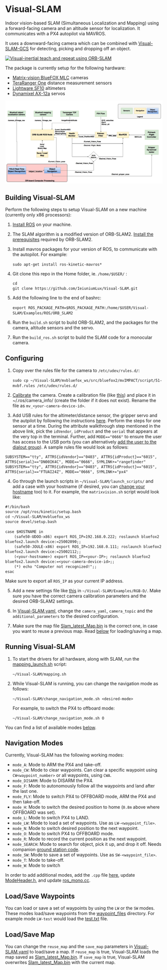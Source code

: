 # Visual-SLAM

Indoor vision-based SLAM (Simultaneous Localization and Mapping) using a forward-facing camera and an altitude sensor for localization. It communicates with a PX4 autopilot via MAVROS.

It uses a downward-facing camera which can be combined with [Visual-SLAM-GCS](https://github.com/abencomo/Visual-SLAM-GCS) for detecting, picking and dropping off an object.

[![Visual-inertial teach and repeat using ORB-SLAM](http://img.youtube.com/vi/1R8An5T2L9s/0.jpg)](https://www.youtube.com/watch?v=1R8An5T2L9s "Visual-inertial teach and repeat using ORB-SLAM")

The package is currently setup for the following hardware:
* [Matrix-vision BlueFOX MLC](https://www.matrix-vision.com/USB2.0-single-board-camera-mvbluefox-mlc.html) cameras
* [TeraRanger One](http://www.teraranger.com/products/teraranger-one/) distance measurement sensors
* [Lightware SF10](http://lightware.co.za/shop2017/drone-altimeters/26-sf10a-25-m.html) altimeters
* [Dynamixel AX-12a](http://www.robotis.us/ax-12a/) servos

![schematic](/SystemSchematic.jpg)

## Building Visual-SLAM

Perform the following steps to setup Visual-SLAM on a new machine (currently only x86 processors):

1. [Install ROS](http://wiki.ros.org/kinetic/Installation/Ubuntu) on your machine.
2. The SLAM algorithm is a modified version of ORB-SLAM2. [Install the prerequisites](https://github.com/raulmur/ORB_SLAM2#2-prerequisites) required by ORB-SLAM2.
3. Install mavros packages for your version of ROS, to communicate with the autopilot. For example:

   `sudo apt-get install ros-kinetic-mavros* `

4. Git clone this repo in the Home folder, ie. `/home/$USER/` :

   ``` 
   cd   
   git clone https://github.com/IeiuniumLux/Visual-SLAM.git
   ```

5. Add the following line to the end of bashrc:

   ` export ROS_PACKAGE_PATH=$ROS_PACKAGE_PATH:/home/$USER/Visual-SLAM/Examples/ROS/ORB_SLAM2 `
   
6. Run the `build.sh` script to build ORB-SLAM2, and the packages for the camera, altitude sensors and the servo.
7. Run the `build_ros.sh` script to build the SLAM code for a monocular camera.

## Configuring

1. Copy over the rules file for the camera to `/etc/udev/rules.d/`:

   `sudo cp ~/Visual-SLAM/mvbluefox_ws/src/bluefox2/mvIMPACT/script/51-mvbf.rules /etc/udev/rules.d/`

2. [Calibrate](http://wiki.ros.org/camera_calibration/Tutorials/MonocularCalibration) the camera. Create a calibration file (like [this](/mvbluefox_ws/src/bluefox2/mv_25002112.yaml)) and place it in ~/.ros/camera_info/ (create the folder if it does not exist). Rename the file as `mv_<your-camera-device-id>`.

3. Add USB rules for the altimeter/distance sensor, the gripper servo and the autpilot by following the instructions [here](https://unix.stackexchange.com/a/183492). Perform the steps for one sensor at a time. During the attribute walkthrough step mentioned in the above link, pick the `idVendor`, `idProduct` and the `serial` that appears at the very top in the terminal. Further, add `MODE=="0666"` to ensure the user has access to the USB ports (you can alternatively [add the user to the dialout group](https://askubuntu.com/a/112572)). A sample rules file would look as follows:

```
SUBSYSTEM=="tty", ATTRS{idVendor}=="0403", ATTRS{idProduct}=="6015", ATTRS{serial}=="DN00IK4C", MODE=="0666", SYMLINK+="rangefinder"
SUBSYSTEM=="tty", ATTRS{idVendor}=="0403", ATTRS{idProduct}=="6015", ATTRS{serial}=="FTUAI24Z", MODE=="0666", SYMLINK+="px4"
```

4. Go through the launch scripts in `~/Visual-SLAM/launch_scripts/` and add a case with your hostname (if desired, you can [change your hostname](https://askubuntu.com/a/87687) too) to it. For example, the `matrixvision.sh` script would look like:

```
#!/bin/bash
source /opt/ros/kinetic/setup.bash
cd ~/Visual-SLAM/mvbluefox_ws
source devel/setup.bash

case $HOSTNAME in
	(safe50-UDOO-x86) export ROS_IP=192.168.0.222; roslaunch bluefox2 bluefox2.launch device:=25002090;;
	(safe50-JOULE-x86) export ROS_IP=192.168.0.111; roslaunch bluefox2 bluefox2.launch device:=25002112;;
	(<your-hostname>) export ROS_IP=<your-IP>; roslaunch bluefox2 bluefox2.launch device:=<your-camera-device-id>;;
	(*) echo "Computer not recognized!";;
esac
```
   Make sure to export all `ROS_IP` as your current IP address.

5. Add a new settings file like [this](/Examples/RGB-D/ORB_mv_25002112.yaml) in `~/Visual-SLAM/Examples/RGB-D/`. Make sure you have the correct camera calibration parameters and the desired ORB-SLAM2 settings.

6. In [Visual-SLAM.yaml](Visual-SLAM.yaml), change the `camera_yaml`, `camera_topic` and the `additional_parameters` to the desired configuration.

7. Make sure the map file [Slam_latest_Map.bin](Slam_latest_Map.bin) is the correct one, in case you want to reuse a previous map. Read [below](https://github.com/abencomo/Visual-SLAM#loadsave-map) for loading/saving a map.

## Running Visual-SLAM

1. To start the drivers for all hardware, along with SLAM, run the [mapping_launch.sh](mapping_launch.sh) script:

   `~/Visual-SLAM/mapping.sh`

2. While Visual-SLAM is running, you can change the navigation mode as follows:

   `~/Visual-SLAM/change_navigation_mode.sh <desired-mode>`
   
   For example, to switch the PX4 to offboard mode:
   
   `~/Visual-SLAM/change_navigation_mode.sh O`
   
You can find a list of available modes [below](https://github.com/abencomo/Visual-SLAM#navigation-modes).

## Navigation Modes

Currently, Visual-SLAM has the following working modes:

* `mode_A`: Mode to ARM the PX4 and take-off. 
* `mode_CW`: Mode to clear waypoints. Can clear a specific waypoint using `CW<waypoint_number>` or all waypoints, using `CWA`. 
* `mode_DISARM`: Mode to DISARM the PX4.
* `mode_F`: Mode to autonomously follow all the waypoints and land after the last one.
* `mode_FLY`: Mode to switch PX4 to OFFBOARD mode, ARM the PX4 and then take-off.
* `mode_H`: Mode to switch the desired position to home (`0.8m` above where OFFBOARD was set).
* `mode_L`: Mode to switch PX4 to LAND.
* `mode_LW`: Mode to load a set of waypoints. Use as `LW-<waypoint_file>`.
* `mode_N`: Mode to switch desired position to the next waypoint.
* `mode_O`: Mode to switch PX4 to OFFBOARD mode.
* `mode_R`: Mode to record the current position as the next waypoint.
* `mode_SEARCH`: Mode to search for object, pick it up, and drop it off. Needs companion [ground station code](https://github.com/abencomo/Visual-SLAM-GCS).
* `mode_SW`: Mode to save a set of waypoints. Use as `SW-<waypoint_file>`.
* `mode_T`: Mode to take-off.
* `mode_W`: Mode to switch 

In order to add additional modes, add the `.cpp` file [here](Examples/ROS/ORB_SLAM2/src/navigation_modes), update [ModeHeader.h](Examples/ROS/ORB_SLAM2/include/ModeHeader.h), and update [ros_mono.cc](Examples/ROS/ORB_SLAM2/src/ros_mono.cc).

## Load/Save Waypoints

You can load or save a set of waypoints by using the `LW` or the `SW` modes. These modes load/save waypoints from the [waypoint_files](waypoint_files/) directory. For example mode `LW-test` would load the [test.txt](waypoint_files/test.txt) file.

## Load/Save Map

You can change the `reuse_map` and the `save_map` parameters in [Visual-SLAM.yaml](Visual-SLAM.yaml) to load/save a map. If `reuse_map` is true, Visual-SLAM loads the map saved as [Slam_latest_Map.bin](Slam_latest_Map.bin). If `save_map` is true, Visual-SLAM overwrites [Slam_latest_Map.bin](Slam_latest_Map.bin) with the current map.
